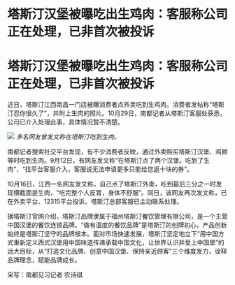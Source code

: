 # 塔斯汀汉堡被曝吃出生鸡肉：客服称公司正在处理，已非首次被投诉

# 塔斯汀汉堡被曝吃出生鸡肉：客服称公司正在处理，已非首次被投诉

近日，塔斯汀江西南昌一门店被曝消费者点外卖吃到生鸡肉。消费者发帖称“塔斯汀忍你很久了”，并附上生肉的照片。10月29日，南都记者从塔斯汀客服处获悉，公司已介入处理此事，具体情况暂不清楚。

![](https://inews.gtimg.com/om_bt/OsBM8PJjOOhDnI7PyT8aN7unA1p4uWMml98IdnQ3HLgDMAA/1000)
_多名网友曾发文称在塔斯汀吃到生肉。_

南都记者搜索社交平台发现，有不少消费者反映，通过外卖购买塔斯汀汉堡、鸡翅等时吃到生肉。9月12日，有网友发文称“在塔斯汀点了两个汉堡。吃到了生肉”，“找平台客服介入，客服说无法申请更多只能给您返十块的券”。

10月16日，江西一名网友发文称，自己点了塔斯汀外卖，吃到最后三分之一时发现横截面是生肉，“吃完整个人反胃，身体不舒服”。同日，该网友再次发文称，已在外卖平台、12315平台投诉。塔斯汀总部客服已主动联系处理。

据塔斯汀官网介绍，塔斯汀品牌隶属于福州塔斯汀餐饮管理有限公司，是一个主营中国汉堡的餐饮连锁品牌。“做有温度的餐饮品牌”是塔斯汀的创牌初心，产品创新始终是塔斯汀坚守的品牌根本。面对市场快速发展，塔斯汀坚定地立下“用中国方式重新定义西式汉堡用中国味道传递承载中国文化，让世界认识并爱上中国堡”的远大目标，从“打造文化品牌、创意中国汉堡、保持亲近顾客”三个维度发力，诠释品牌理念，赋能品牌成长。

采写：南都见习记者 农诗祺

